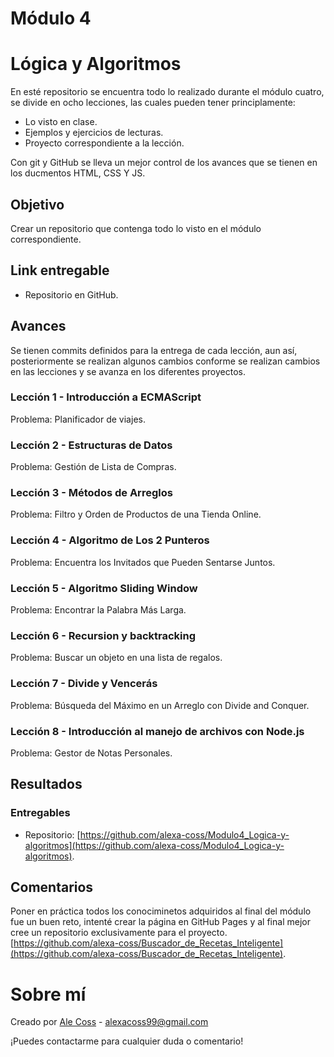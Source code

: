 # Módulo 4


# Lógica y Algoritmos

En esté repositorio se encuentra todo lo realizado durante el módulo cuatro, se divide en ocho lecciones, las cuales pueden tener principlamente:
- Lo visto en clase.
- Ejemplos y ejercicios de lecturas.
- Proyecto correspondiente a la lección.

Con git y GitHub se lleva un mejor control de los avances que se tienen en los ducmentos HTML, CSS Y JS.


## Objetivo
Crear un repositorio que contenga todo lo visto en el módulo correspondiente.


## Link entregable

- Repositorio en GitHub.


## Avances

Se tienen commits definidos para la entrega de cada lección, aun así, posteriormente se realizan algunos cambios conforme se realizan cambios en las lecciones y se avanza en los diferentes proyectos.

### Lección 1 - Introducción a ECMAScript

Problema: Planificador de viajes.


### Lección 2 - Estructuras de Datos

Problema: Gestión de Lista de Compras.


### Lección 3 - Métodos de Arreglos

Problema: Filtro y Orden de Productos de una Tienda Online.


### Lección 4 - Algoritmo de Los 2 Punteros  

Problema: Encuentra los Invitados que Pueden Sentarse Juntos.


### Lección 5 - Algoritmo Sliding Window

Problema: Encontrar la Palabra Más Larga.


### Lección 6 - Recursion y backtracking

Problema: Buscar un objeto en una lista de regalos.


### Lección 7 - Divide y Vencerás

Problema: Búsqueda del Máximo en un Arreglo con Divide and Conquer.


### Lección 8 - Introducción al manejo de archivos con Node.js

Problema: Gestor de Notas Personales.


## Resultados

### Entregables

- Repositorio: [https://github.com/alexa-coss/Modulo4_Logica-y-algoritmos](https://github.com/alexa-coss/Modulo4_Logica-y-algoritmos).


## Comentarios

Poner en práctica todos los conociminetos adquiridos al final del módulo fue un buen reto, intenté crear la página en GitHub Pages y al final mejor cree un repositorio exclusivamente para el proyecto.
[https://github.com/alexa-coss/Buscador_de_Recetas_Inteligente](https://github.com/alexa-coss/Buscador_de_Recetas_Inteligente).


# Sobre mí

Creado por [Ale Coss](https://github.com/alexa-coss) - alexacoss99@gmail.com

¡Puedes contactarme para cualquier duda o comentario!
